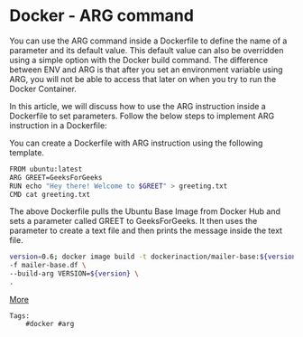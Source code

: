 # Docker - ARG command

You can use the ARG command inside a Dockerfile to define the name of a parameter and its default value. This default value can also be overridden using a simple option with the Docker build command. The difference between ENV and ARG is that after you set an environment variable using ARG, you will not be able to access that later on when you try to run the Docker Container.

In this article, we will discuss how to use the ARG instruction inside a Dockerfile to set parameters. Follow the below steps to implement ARG instruction in a Dockerfile:

You can create a Dockerfile with ARG instruction using the following
template.

```bash
FROM ubuntu:latest
ARG GREET=GeeksForGeeks
RUN echo "Hey there! Welcome to $GREET" > greeting.txt
CMD cat greeting.txt
```

The above Dockerfile pulls the Ubuntu Base Image from Docker Hub and
sets a parameter called GREET to GeeksForGeeks. It then uses the
parameter to create a text file and then prints the message inside the
text file.

```bash
version=0.6; docker image build -t dockerinaction/mailer-base:${version} \
-f mailer-base.df \
--build-arg VERSION=${version} \
.
```

[More](https://lite.duckduckgo.com/lite?kd=-1&kp=-1&q=docker%20arg)

    Tags:
        #docker #arg
